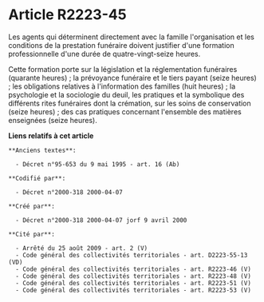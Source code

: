 # Article R2223-45

Les agents qui déterminent directement avec la famille l'organisation et les conditions de la prestation funéraire doivent
justifier d'une formation professionnelle d'une durée de quatre-vingt-seize heures.

Cette formation porte sur la législation et la réglementation funéraires (quarante heures) ; la prévoyance funéraire et le
tiers payant (seize heures) ; les obligations relatives à l'information des familles (huit heures) ; la psychologie et la
sociologie du deuil, les pratiques et la symbolique des différents rites funéraires dont la crémation, sur les soins de
conservation (seize heures) ; des cas pratiques concernant l'ensemble des matières enseignées (seize heures).

**Liens relatifs à cet article**

	**Anciens textes**:

	  - Décret n°95-653 du 9 mai 1995 - art. 16 (Ab)

	**Codifié par**:

	  - Décret n°2000-318 2000-04-07

	**Créé par**:

	  - Décret n°2000-318 2000-04-07 jorf 9 avril 2000

	**Cité par**:

	  - Arrêté du 25 août 2009 - art. 2 (V)
	  - Code général des collectivités territoriales - art. D2223-55-13 (VD)
	  - Code général des collectivités territoriales - art. R2223-46 (V)
	  - Code général des collectivités territoriales - art. R2223-48 (V)
	  - Code général des collectivités territoriales - art. R2223-51 (V)
	  - Code général des collectivités territoriales - art. R2223-53 (V)
